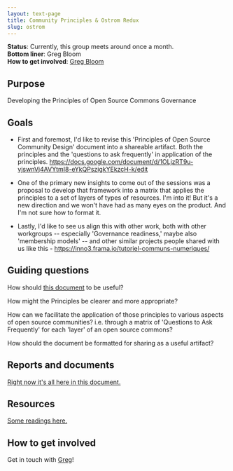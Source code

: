 ```yaml
---
layout: text-page
title: Community Principles & Ostrom Redux
slug: ostrom
---
```


**Status**: Currently, this group meets around once a month.<br>
**Bottom liner**: Greg Bloom<br>
**How to get involved**:  [Greg Bloom](mailto:bloom@gregbloom.org)

## Purpose

Developing the Principles of Open Source Commons Governance

## Goals

- First and foremost, I'd like to revise this 'Principles of Open Source Community Design' document into a shareable artifact. Both the principles and the 'questions to ask frequently' in application of the principles. https://docs.google.com/document/d/1OLjzRT9u-vjswnVj4AVYtmI8-eYkQPszigkYEkzcH-k/edit

- One of the primary new insights to come out of the sessions was a proposal to develop that framework into a matrix that applies the principles to a set of layers of types of resources. I'm into it! But it's a new direction and we won't have had as many eyes on the product. And I'm not sure how to format it.

- Lastly, I'd like to see us align this with other work, both with other workgroups -- especially 'Governance readiness,' maybe also 'membership models' -- and other similar projects people shared with us like this - <https://inno3.frama.io/tutoriel-communs-numeriques/>


## Guiding questions

How should [this document](https://docs.google.com/document/d/1OLjzRT9u-vjswnVj4AVYtmI8-eYkQPszigkYEkzcH-k/edit) to be useful?

How might the Principles be clearer and more appropriate?

How can we facilitate the application of those principles to various aspects of open source communities? i.e. through a matrix of 'Questions to Ask Frequently' for each 'layer' of an open source commons?

How should the document be formatted for sharing as a useful artifact?

## Reports and documents

[Right now it's all here in this document.](https://docs.google.com/document/d/19DCQKXf6iGojI5k_3KJHdWGI-NnEP7MhSewSddLqGyI/edit#)

## Resources
[Some readings here.](https://drive.google.com/drive/u/0/folders/0B-5CZ4ZLjTHqSUIwSW1TeVQzRVk)

## How to get involved

Get in touch with [Greg](mailto:bloom@gregbloom.org)!
